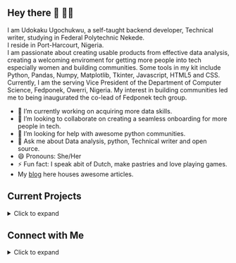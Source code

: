 ## Hey there 👋 👩‍💻

I am Udokaku Ugochukwu,  a self-taught backend developer, Technical writer, studying in Federal Polytechnic Nekede.<br/>
I reside in Port-Harcourt, Nigeria.<br/>
I am passionate about creating usable products from effective data analysis, creating a welcoming enviroment for getting more people into tech especially women and building communities. Some tools in my kit include Python, Pandas, Numpy, Matplotlib, Tkinter, Javascript, HTML5 and CSS.<br/>
Currently, I am the serving Vice President of the Department of Computer Science, Fedponek, Owerri, Nigeria. My interest in building communities led me to being inaugurated the co-lead of Fedponek tech group.

- 🔭 I’m currently working on acquiring more data skills.
- 👯 I’m looking to collaborate on creating a seamless onboarding for more people in tech.
- 🤔 I’m looking for help with awesome python communities.
- 💬 Ask me about Data analysis, python, Technical writer and open source.
- 😄 Pronouns: She/Her
- ⚡ Fun fact: I speak abit of Dutch, make pastries and love playing games.
- My [blog](https://udoka.hashnode.dev/) here houses awesome articles. 

## Current Projects
<details>
  <summary> Click to expand </summary>
  
- **[Crest](https://github.com/udokavrede/CREST)**: a desktop application built with python and tkinter for keeping track of birthdays.
- **Desiderata**: where I document my data journey. 
  </details>

## Connect with Me
<details>
  <summary> Click to expand </summary>
  
- [E-mail](UdokakuUgochukwu@gmail.com)
- [Twitter](https://twitter.com/Udoka_Ugo_)
  </details>
